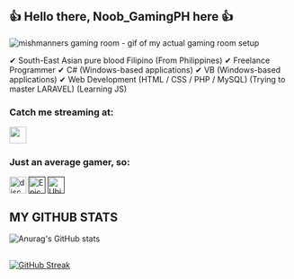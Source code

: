 ## 👍 Hello there, Noob_GamingPH here 👍
<!--
**MishManners/MishManners** is a ✨ _special_ ✨ repository because its `README.md` (this file) appears on your GitHub profile -->

<!-- <img src=""> this is another way you can add in images and allows you to scale them -->

![mishmanners gaming room - gif of my actual gaming room setup](https://i.pinimg.com/originals/e6/da/c1/e6dac1038095d76596e8b1bd9653f569.gif)

✔ South-East Asian pure blood Filipino (From Philippines) ✔ Freelance Programmer ✔ C# (Windows-based applications) ✔ VB (Windows-based applications) ✔ Web Development (HTML / CSS / PHP / MySQL) (Trying to master LARAVEL) (Learning JS)

<!-- ![2021-08-10 20-43-14 2021-08-10 20_45_32](https://user-images.githubusercontent.com/36594527/131284497-24a6db5f-d86d-4548-81cc-fa6aa186892c.gif) -->

### Catch me streaming at:

<p align="left">
<a href="https://www.twitch.tv/noob_gamingph" target="blank"><img align="center" src="https://github.com/mishmanners/MishManners/blob/master/socials/twitch.png" alt="" height="30" /></a>
</p>

<!-- TODO add in the rest of the URLs -->
### Just an average gamer, so:
<a href="https://discord.gg/yadJY8Ez" target="blank"><img align="center" src="https://github.com/mishmanners/MishManners/blob/master/Game%20Icons/discord.png" height="30" alt="discord logo"/></a>
<a href=" " target="blank"><img align="center" src="https://github.com/mishmanners/MishManners/blob/master/Game%20Icons/Epic.png" height="30" alt="Epic Games logo"/></a> 
<a href=" " target="blank"><img align="center" src="https://finevpn.org/wp-content/uploads/2024/02/ubisoft-connect-logo-logo.png" height="30" alt="Ubisoft Connect logo"/></a> 

## MY GITHUB STATS

![Anurag's GitHub stats](https://github-readme-stats.vercel.app/api?username=noobgamingph&show_icons=true&theme=radical)

## 

[![GitHub Streak](https://github-readme-streak-stats.herokuapp.com?user=noobgamingph&theme=radical)](https://git.io/streak-stats)
